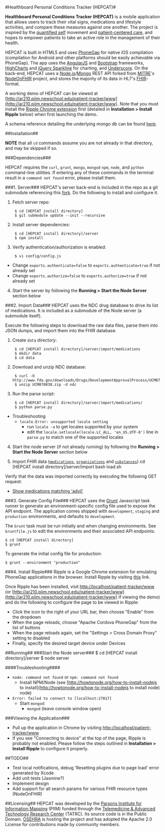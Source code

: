 #Healthboard Personal Conditions Tracker (HEPCAT)#

**Healthboard Personal Conditions Tracker (HEPCAT)** is a mobile application that allows users to track their vital signs, medications and lifestyle activities, and compare these measures against one another. The project is inspired by the [quantified self](http://quantifiedself.com/) movement and [patient-centered care](http://en.wikipedia.org/wiki/Patient-centered_care), and hopes to empower patients to take an active role in the management of their health. 

HEPCAT is built in HTML5 and uses [PhoneGap](http://phonegap.com) for native iOS compilation (compilation for Android and other platforms should be easily achievable via PhoneGap). The app uses the [AngularJS](http://angularjs.org) and [Bootstrap](http://getbootstrap.com) frameworks, [HighCharts](http://highcharts.com) and [jQuery Sparkline](http://omnipotent.net/jquery.sparkline) for charting, and [Underscore](underscorejs.org). On the back-end, HEPCAT uses a [Node.js](https://nodejs.org)/[Mongo](http://www.mongodb.org/) REST API forked from [MITRE](http://mitre.org)'s [NodeOnFHIR](https://github.com/medcafe/NodeOnFHIR) project, and stores the majority of its data in HL7's [FHIR](www.hl7.org/implement/standards/fhir/)-format.

A working demo of HEPCAT can be viewed at [http://ar210.piim.newschool.edu/patient-tracker/www](http://ar210.piim.newschool.edu/patient-tracker/www). Note that you must install the [Ripple Chrome extension](https://chrome.google.com/webstore/detail/ripple-emulator-beta/geelfhphabnejjhdalkjhgipohgpdnoc?hl=en) first (detailed in **Installation > Install Ripple** below) when first launching the demo.

A schema reference detailing the underlying mongo db can be found [here](docs/schema.md).

##Installation##

**NOTE** that all `cd` commands assume you are *not* already in that directory, and may be skipped if so.

###Dependencies###

HEPCAT requires the `curl`, `grunt`, `mongo`, `mongod` `npm`, `node`, and `python` command-line utilities. If entering any of these commands in the terminal result in a `command not found` error, please install them.

###1. Server###
HEPCAT's server back-end is included in the repo as a git submodule referencing this [fork](https://github.com/piim/NodeOnFHIR/). Do the following to install and configure it.

1. Fetch server repo:

        $ cd [HEPCAT install directory]
        $ git submodule update --init --recursive
  
2. Install server dependencies:

        $ cd [HEPCAT install directory]/server
        $ npm install
  
3. Verify authentication/authorization is enabled:

        $ vi config/config.js
  - Change `exports.authenticate=false` to `exports.authenticate=true` if not already set
  - Change `exports.authorize=false` to `exports.authorize=true` if not already set

4. Start the server by following the **Running > Start the Node Server** section below

###2. Import Data###
HEPCAT uses the NDC drug database to drive its list of medications. It is included as a submodule of the Node server (a submodule itself). 

Execute the following steps to download the raw data files, parse them into JSON dumps, and import them into the FHIR database.

1. Create `data` directory:

        $ cd [HEPCAT install directory]/server/import/medications
        $ mkdir data
        $ cd data
  
2. Download and unzip NDC database:

        $ curl -O http://www.fda.gov/downloads/Drugs/DevelopmentApprovalProcess/UCM070838.zip
        $ unzip UCM070838.zip -d ndc
  
3. Run the parse script:

        $ cd [HEPCAT install directory]/server/import/medications/
        $ python parse.py
        
  - Troubleshooting
  	- `locale.Error: unsupported locale setting`
      - run `locale -a` to get locales supported by your system
      - edit the `locale.setlocale(locale.LC_ALL, 'en_US.UTF-8')` line in `parse.py` to match one of the supported locales
      
4. Start the node server (if not already running) by following the **Running > Start the Node Server** section below

5. Import FHIR data ([`medications`](http://www.hl7.org/implement/standards/fhir/medication.html), [`organizations`](http://www.hl7.org/implement/standards/fhir/organization.html) and [`substances`](http://www.hl7.org/implement/standards/fhir/substance.html))
	cd [HEPCAT install directory]/server/import
	bash load.sh
  
Verify that the data was imported correctly by executing the following GET request:

- [Show medications matching 'advil'](http://localhost:8888/medication/search?name=advil)

###3. Generate Config File###
HEPCAT uses the [Grunt](http://gruntjs.com/) Javascript task runner to generate an environment-specific config file used to expose the API endpoint. The application comes shipped with `development`, `staging` and `production` environments, and defaults to `development`.

The `Grunt` task must be run initially and when changing environments. See `Gruntfile.js` to edit the environments and their associated API endpoints. 

	$ cd [HEPCAT install directory]
	$ grunt

To generate the initial config file for production:

	$ grunt --environment "production"

###4. Install Ripple###
Ripple is a Google Chrome extension for emulating PhoneGap applications in the browser. Install Ripple by visiting [this](https://chrome.google.com/webstore/detail/ripple-emulator-beta/geelfhphabnejjhdalkjhgipohgpdnoc?hl=en) link.

Once Ripple has been installed, visit [http://localhost/patient-tracker/www](http://localhost/patient-tracker/www) (or [http://ar210.piim.newschool.edu/patient-tracker/www](http://ar210.piim.newschool.edu/patient-tracker/www) if viewing the demo) and do the following to configure the page to be viewed in Ripple:

- Click the icon to the right of your URL bar, then choose "Enable" from the dropdown
- When the page reloads, choose "Apache Cordova PhoneGap" from the list of buttons
- When the page reloads again, set the "Settings > Cross Domain Proxy" setting to disabled
- Finally, specify the desired target device under Devices

##Running##
###Start the Node server###
	$ cd [HEPCAT install directory]/server
	$ node server

####Troubleshooting####
- `node: command not found` or `npm: command not found`
   - Install NPM/Node (see [http://howtonode.org/how-to-install-nodejs to install](http://howtonode.org/how-to-install-nodejs to install node) node)
- `Error: failed to connect to [localhost:27017]`
  - Start `mongod`:
     - `mongod` (leave console window open)
     
###Viewing the Application###
- Pull up the application in Chrome by visiting [http://localhost/patient-tracker/www](http://localhost/patient-tracker/www)
- If you see "Connecting to device" at the top of the page, Ripple is probably not enabled. Please follow the steps outlined in **Installation > Install Ripple** to configure it properly.

##TODO##
- Test local notifications, debug 'Resetting plugins due to page load' error generated by Xcode
- Add unit tests (Jasmine?)
- Implement design
- Add support for all search params for various FHIR resource types (NodeOnFHIR)

##Licensing##
HEPCAT was developed by the [Parsons Institute for Information Mapping](http://piim.newschool.edu/) (PIIM) funded through the [Telemedicine & Advanced Technology Research Center](http://www.tatrc.org/) (TATRC). Its source code is in the Public Domain. [OSEHRA](http://osehra.org) is hosting the project and has adopted the Apache 2.0 License for contributions made by community members.